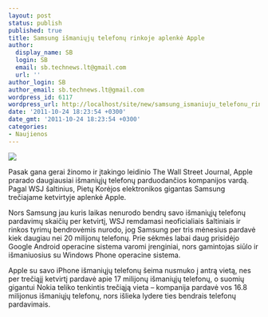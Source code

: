 ```yaml
---
layout: post
status: publish
published: true
title: Samsung išmaniųjų telefonų rinkoje aplenkė Apple
author:
  display_name: SB
  login: SB
  email: sb.technews.lt@gmail.com
  url: ''
author_login: SB
author_email: sb.technews.lt@gmail.com
wordpress_id: 6117
wordpress_url: http://localhost/site/new/samsung_ismaniuju_telefonu_rinkoje_aplenke_apple/
date: '2011-10-24 18:23:54 +0300'
date_gmt: '2011-10-24 18:23:54 +0300'
categories:
- Naujienos
---
```

<div class="imgright"><img src="http://technews.lt/upload/samsunggalaxysii01.jpg"  /></div>
<p>Pasak gana gerai žinomo ir įtakingo leidinio The Wall Street Journal, Apple prarado daugiausiai išmaniųjų telefonų parduodančios kompanijos vardą. Pagal WSJ šaltinius, Pietų Korėjos elektronikos gigantas Samsung trečiajame ketvirtyje aplenkė Apple.</p>
<p>Nors Samsung jau kuris laikas nenurodo bendrų savo išmaniųjų telefonų pardavimų skaičių per ketvirtį, WSJ remdamasi neoficialiais šaltiniais ir rinkos tyrimų bendrovėmis nurodo, jog Samsung per tris mėnesius pardavė kiek daugiau nei 20 milijonų telefonų. Prie sėkmės labai daug prisidėjo Google Android operacine sistema varomi įrenginiai, nors gamintojas siūlo ir išmaniuosius su Windows Phone operacine sistema.</p>
<p>Apple su savo iPhone išmaniųjų telefonų šeima nusmuko į antrą vietą, nes per trečiąjį ketvirtį pardavė apie 17 milijonų išmaniųjų telefonų, o suomių gigantui Nokia teliko tenkintis trečiąją vieta – kompanija pardavė vos 16.8 milijonus išmaniųjų telefonų, nors išlieka lydere ties bendrais telefonų pardavimais.</p>
